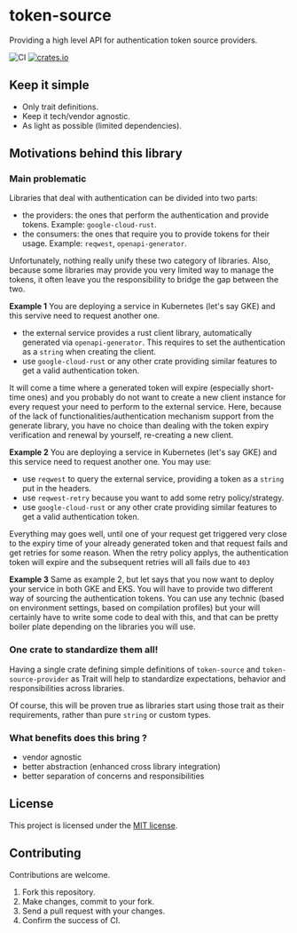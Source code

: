 # token-source
Providing a high level API for authentication token source providers.

![CI](https://github.com/nicolas-vivot/token-source/workflows/CI/badge.svg?branch=main)
[![crates.io](https://img.shields.io/crates/v/token-source.svg)](https://crates.io/crates/token-source)


## Keep it simple

- Only trait definitions.
- Keep it tech/vendor agnostic.
- As light as possible (limited dependencies).


## Motivations behind this library

### Main problematic

Libraries that deal with authentication can be divided into two parts:
- the providers: the ones that perform the authentication and provide tokens. Example: `google-cloud-rust`.
- the consumers: the ones that require you to provide tokens for their usage. Example: `reqwest`, `openapi-generator`.

Unfortunately, nothing really unify these two category of libraries.
Also, because some libraries may provide you very limited way to manage the tokens, it often leave you the responsibility to bridge the gap between the two.

**Example 1**
You are deploying a service in Kubernetes (let's say GKE) and this servive need to request another one.
- the external service provides a rust client library, automatically generated via `openapi-generator`. This requires to set the authentication as a `string` when creating the client.
- use `google-cloud-rust` or any other crate providing similar features to get a valid authentication token.

It will come a time where a generated token will expire (especially short-time ones) and you probably do not want to create a new client instance for every request your need to perform to the external service.
Here, because of the lack of functionalities/authentication mechanism support from the generate library, you have no choice than dealing with the token expiry verification and renewal by yourself, re-creating a new client.

**Example 2**
You are deploying a service in Kubernetes (let's say GKE) and this service need to request another one.
You may use:
- use `reqwest` to query the external service, providing a token as a `string` put in the headers.
- use `reqwest-retry` because you want to add some retry policy/strategy.
- use `google-cloud-rust` or any other crate providing similar features to get a valid authentication token.

Everything may goes well, until one of your request get triggered very close to the expiry time of your already generated token and that request fails and get retries for some reason. When the retry policy applys, the authentication token will expire and the subsequent retries will all fails due to `403`

**Example 3**
Same as example 2, but let says that you now want to deploy your service in both GKE and EKS.
You will have to provide two different way of sourcing the authentication tokens. You can use any technic (based on environment settings, based on compilation profiles) but your will certainly have to write some code to deal with this, and that can be pretty boiler plate depending on the libraries you will use.

### One crate to standardize them all!

Having a single crate defining simple definitions of `token-source` and `token-source-provider` as Trait will help to standardize expectations, behavior and responsibilities across libraries.

Of course, this will be proven true as libraries start using those trait as their requirements, rather than pure `string` or custom types.


### What benefits does this bring ?
- vendor agnostic
- better abstraction (enhanced cross library integration)
- better separation of concerns and responsibilities

## License
This project is licensed under the [MIT license](./LICENCE).

## Contributing
Contributions are welcome.
1. Fork this repository.
2. Make changes, commit to your fork.
3. Send a pull request with your changes.
4. Confirm the success of CI.
